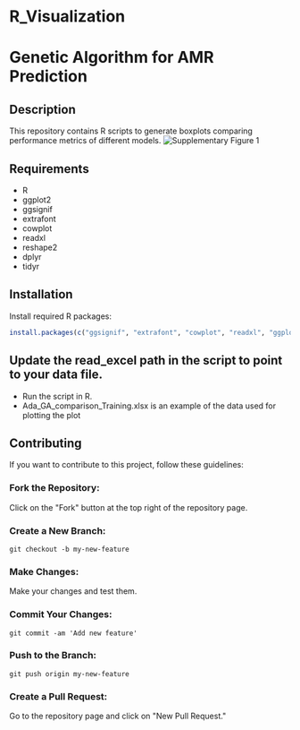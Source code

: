# R_Visualization
# Genetic Algorithm for AMR Prediction

## Description
This repository contains R scripts to generate boxplots comparing performance metrics of different models.
![Supplementary Figure 1](https://github.com/user-attachments/assets/1fb22857-cd94-42bd-a9c3-60bce115675c)

## Requirements
- R
- ggplot2
- ggsignif
- extrafont
- cowplot
- readxl
- reshape2
- dplyr
- tidyr

## Installation
Install required R packages:

```r
install.packages(c("ggsignif", "extrafont", "cowplot", "readxl", "ggplot2", "reshape2", "dplyr", "tidyr"))
```
## Update the read_excel path in the script to point to your data file.
- Run the script in R. 
- Ada_GA_comparison_Training.xlsx is an example of the data used for plotting the plot

## Contributing
If you want to contribute to this project, follow these guidelines:

### Fork the Repository:
Click on the "Fork" button at the top right of the repository page.

### Create a New Branch:
```
git checkout -b my-new-feature
```
### Make Changes:
Make your changes and test them.

### Commit Your Changes:
```
git commit -am 'Add new feature'
```

### Push to the Branch:
```
git push origin my-new-feature
```

### Create a Pull Request:
Go to the repository page and click on "New Pull Request."
